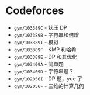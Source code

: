 # Codeforces
* `gym/103389C` - 状压 DP
* `gym/103389B` - 字符串和倍增
* `gym/103389I` - 模拟
* `gym/103389F` - KMP 和哈希
* `gym/103389E` - DP 和其优化
* `gym/103409A` - 简单题
* `gym/103409D` - 字符串题？
* `gym/102056I` - DP 题，yue 了
* `gym/102056F` - 三维的计算几何
